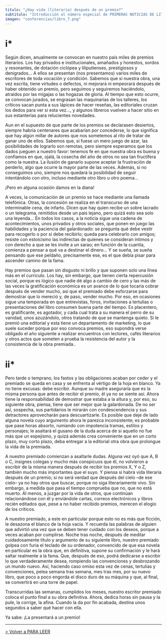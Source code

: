 ```yaml
---
titulo: "¿Hay vida (literaria) después de un premio?"
subtitulo: "Introducción al número especial de PRIMERAS NOTICIAS DE LITERATURA INFANTIL Y JUVENIL: "Premios literarios del 2006""
imagen: "conferencias/libro_7.png"
---
```

# **i\***
Según dicen, anualmente se convocan en nuestro país miles de premios literarios. Los hay privados e institucionales, amañados y honestos, sordos y resonantes, de dotación ciclópea y liliputienses, prestigiosos y denigrados… A ellos se presentan (nos presentamos) varios miles de escritores de toda vocación y condición. Sabemos que si nuestra obra, una vez escrita, tiene virtudes o defectos, ni mejorará ni empeorará después de haber obtenido un premio, pero seguimos y seguiremos haciéndolo, atraídos por las migajas o las hogazas de gloria. Al tiempo que esto ocurre, se convocan jurados, se engrasan las maquinarias de los talleres, los críticos sacan punta a sus lápices de hacer reseñas, las editoriales cruzan los dedos para ver si esta vez…, y algunos libreros vuelven a hacer sitio en sus estanterías para relucientes novedades.

Aun en el supuesto de que parte de los premios se declarasen desiertos, siempre habría centenares que acabarían por concederse, lo que significa que hay algún millar de autores que nos sometemos al rito de tratar de ganar uno de ellos. Sabemos que, si fuese un mero juego de azar, las posibilidades de lograrlo son remotas, pero siempre esperamos que los dados jueguen a nuestro favor: tenemos fe en que nuestra obra es buena y confiamos en que, ojalá, la cosecha del año de otros no sea tan fructífera como la nuestra. La ilusión de ganarlo supone aceptar la frustración de perderlo, algo que ocurre la mayor parte de las veces. Además, si no conseguimos uno, siempre nos quedará la posibilidad de seguir intentándolo con otro, incluso mediante otro libro u otro poema…

¡Pero en alguna ocasión damos en la diana!

A veces, la comunicación de un premio se hace mediante una llamada telefónica. Otras, la concesión se realiza en el transcurso de una interminable cena, de infarto. Dicen que hay quien recibe un sobre lacrado o un telegrama, remitidos desde un país lejano, pero quizá esto sea solo una leyenda… En todos los casos, a la noticia sigue una cadena de acontecimientos, unos privados y otros sociales, que ponen en juego las habilidades y la paciencia del galardonado: se pregunta qué debe vestir para recogerlo o por si debe recibirlo; queda para celebrarlo con amigos; resiste con estoicismo las indirectas de quienes se consideran íntimos y con derecho a que se les invite a un sarao; en función de la cuantía, comienza a pensar a qué va a destinar el dinero… Y se sueña, se sueña pensando que ese peldaño, precisamente ese, es el que debía pisar para ascender camino de la fama.

Hay premios que pasan sin disgusto ni brillo y que suponen solo una línea más en el curriculo. Los hay, sin embargo, que tienen cierta repercusión social, porque es lógico que nadie dé algo a cambio de cero y las más de las veces la gratificación económica es un avance de lo que tocaría cobrar después de vender mucho, así que el premiado debe esforzarse para demostrar que lo mereció y, de paso, vender mucho. Por eso, en ocasiones sigue una temporada en que entrevistas, foros, invitaciones a tertulias o presentaciones del libro consumen buena parte del tiempo. Es placentero, es gratificante, es agotador, y cada cual trata a su manera el perro de su vanidad, unos azuzándolo, otros tratando de que se mantenga quieto. Si le premió una editorial y esta tiene un departamento de marketing, lo que suele suceder porque por eso convoca premios, eso supondrá verse obligado el año siguiente a realizar encuentros con lectores, cafés literarios y otros actos que someten a prueba la resistencia del autor y la consistencia de la obra premiada..

# ii\*
Pero tarde o temprano, los fastos y las obligaciones acaban por ceder y el premiado se queda en casa y se enfrenta al vértigo de la hoja en blanco. Ya no tiene excusas: debe escribir. Aunque su madre aseguraría que es la misma persona que antes de recibir el premio, él ya no se siente así. Ahora tiene la responsabilidad de demostrar que estaba a la altura y, por eso, su siguiente obra, piensa, tiene que ser mejor que la galardonada. De no ser así, sospecha, sus partidarios le mirarán con condescendencia y sus detractores aprovecharán para descuartizarle. Es posible que deje de lado alguna novela cuyo argumento ahora le parezca inconsistente; es probable que pase horas absorto, rumiando con impotencia tramas, estilos y personajes; le asaltará el gusano de la duda acerca de si aquello no fue más que un espejismo, y quizá además crea conveniente que en un corto plazo, muy corto plazo, deba entregar a la editorial otra obra que prolongue la vida de la premiada.

A nuestro premiado comienzan a asaltarle dudas. Alguna vez oyó que A, B o C, insignes colegas y mucho más conspicuos que él, no volvieron a escribir de la misma manera después de recibir los premios X, Y o Z, también mucho más importantes que el suyo. Y piensa si habrá vida literaria después de un premio; si no será verdad que después del cielo –de ese cielo– ya no hay otros que buscar, porque no siga literariamente vivo. Sin embargo, a medida que pasa el tiempo comprueba que no, que no está muerto. Al menos, a juzgar por la vida de otros, que continúan relacionándose con él y enviándole cartas, correos electrónicos y libros recién editados que, pese a no haber recibido premios, merecen el elogio de los críticos.

A nuestro premiado, a este en particular porque esto no es más que ficción, le desazona el blanco de la hoja vacía. Y recuerda las palabras de alguien que advirtió una vez que se deben tener cuidado con los deseos, porque a veces acaban por cumplirse. Noche tras noche, después de meditar cuidadosamente título y argumento de su siguiente libro, nuestro premiado golpea con furia el teclado de su ordenador, convencido de que esa novela en particular es la obra que, en definitiva, supone su confirmación y le hará saltar realmente a la fama. Que, después de eso, podrá dedicarse a escribir lo que verdaderamente desea, rompiendo las convenciones y desbrozando un mundo nuevo. Así, haciendo caso omiso esta vez de cenas, tertulias y convenciones, pelea semana tras semana, mes tras mes, por su nuevo libro, que poco a poco engorda el disco duro de su máquina y que, al final, se convertirá en una torre de papel.

Transcurridas las semanas, cumplidos los meses, nuestro escritor premiado coloca el punto final a su obra definitiva. Ahora, dedica horas sin pausa y la pule, la corrige, la afina. Cuando la da por fin acabada, destina unos segundos a saber qué hacer con ella.

Ya sabe: ¡La presentará a un premio!

* * *

[> Volver a PARA LEER](/ver/paraleer)

